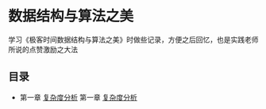 # 数据结构与算法之美
学习《极客时间数据结构与算法之美》时做些记录，方便之后回忆，也是实践老师所说的点赞激励之大法 
## 目录
- 第一章 [复杂度分析](https://github.com/EricYuan66/Again-DSA/blob/master/%E5%A4%8D%E6%9D%82%E5%BA%A6%E5%88%86%E6%9E%90.md)
第一章 [复杂度分析](https://github.com/EricYuan66/Again-DSA/blob/master/%E5%A4%8D%E6%9D%82%E5%BA%A6%E5%88%86%E6%9E%90.md)
